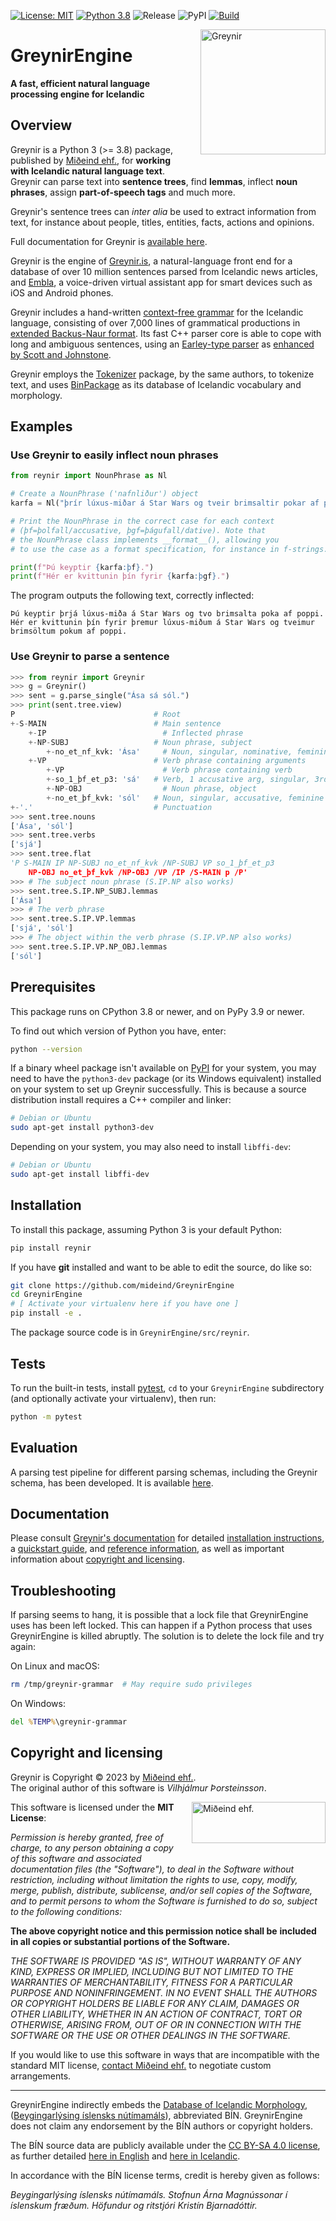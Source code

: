 [![License: MIT](https://img.shields.io/badge/License-MIT-yellow.svg)](https://opensource.org/licenses/MIT)
[![Python 3.8](https://img.shields.io/badge/python-3.8-blue.svg)](https://www.python.org/downloads/release/python-3817/)
![Release](https://shields.io/github/v/release/mideind/GreynirEngine?display_name=tag)
![PyPI](https://img.shields.io/pypi/v/reynir)
[![Build](https://github.com/mideind/GreynirEngine/actions/workflows/python-package.yml/badge.svg)]()

<img src="https://raw.githubusercontent.com/mideind/GreynirEngine/master/doc/_static/greynir-logo-large.png" alt="Greynir" width="200" height="200" align="right" style="margin-left:20px; margin-bottom: 20px;">

# GreynirEngine

**A fast, efficient natural language processing engine for Icelandic**

## Overview

Greynir is a Python 3 (>= 3.8) package,
published by [Miðeind ehf.](https://mideind.is), for
**working with Icelandic natural language text**.
Greynir can parse text into **sentence trees**, find **lemmas**,
inflect **noun phrases**, assign **part-of-speech tags** and much more.

Greynir's sentence trees can *inter alia* be used to extract
information from text, for instance about people, titles, entities, facts,
actions and opinions.

Full documentation for Greynir is [available here](https://greynir.is/doc/).

Greynir is the engine of [Greynir.is](https://greynir.is),
a natural-language front end for a database of over 10 million
sentences parsed from Icelandic news articles, and
[Embla](https://embla.is), a voice-driven virtual assistant app
for smart devices such as iOS and Android phones.

Greynir includes a hand-written
[context-free grammar](https://github.com/mideind/GreynirEngine/blob/master/src/reynir/Greynir.grammar)
for the Icelandic language, consisting of over 7,000 lines of grammatical
productions in [extended Backus-Naur format](https://en.wikipedia.org/wiki/Extended_Backus%E2%80%93Naur_form).
Its fast C++ parser core is able to cope with long and ambiguous sentences,
using an [Earley-type parser](https://en.wikipedia.org/wiki/Earley_parser)
as [enhanced by Scott and Johnstone](https://www.sciencedirect.com/science/article/pii/S0167642309000951).

Greynir employs the [Tokenizer](https://pypi.org/project/tokenizer/) package,
by the same authors, to tokenize text, and
uses [BinPackage](https://pypi.org/project/islenska/) as its database of
Icelandic vocabulary and morphology.

## Examples

### Use Greynir to easily inflect noun phrases

````python
from reynir import NounPhrase as Nl

# Create a NounPhrase ('nafnliður') object
karfa = Nl("þrír lúxus-miðar á Star Wars og tveir brimsaltir pokar af poppi")

# Print the NounPhrase in the correct case for each context
# (þf=þolfall/accusative, þgf=þágufall/dative). Note that
# the NounPhrase class implements __format__(), allowing you
# to use the case as a format specification, for instance in f-strings.

print(f"Þú keyptir {karfa:þf}.")
print(f"Hér er kvittunin þín fyrir {karfa:þgf}.")
````

The program outputs the following text, correctly inflected:

````text
Þú keyptir þrjá lúxus-miða á Star Wars og tvo brimsalta poka af poppi.
Hér er kvittunin þín fyrir þremur lúxus-miðum á Star Wars og tveimur brimsöltum pokum af poppi.
````

### Use Greynir to parse a sentence

````python
>>> from reynir import Greynir
>>> g = Greynir()
>>> sent = g.parse_single("Ása sá sól.")
>>> print(sent.tree.view)
P                               # Root
+-S-MAIN                        # Main sentence
    +-IP                          # Inflected phrase
    +-NP-SUBJ                   # Noun phrase, subject
        +-no_et_nf_kvk: 'Ása'     # Noun, singular, nominative, feminine
    +-VP                        # Verb phrase containing arguments
        +-VP                      # Verb phrase containing verb
        +-so_1_þf_et_p3: 'sá'   # Verb, 1 accusative arg, singular, 3rd p
        +-NP-OBJ                  # Noun phrase, object
        +-no_et_þf_kvk: 'sól'   # Noun, singular, accusative, feminine
+-'.'                           # Punctuation
>>> sent.tree.nouns
['Ása', 'sól']
>>> sent.tree.verbs
['sjá']
>>> sent.tree.flat
'P S-MAIN IP NP-SUBJ no_et_nf_kvk /NP-SUBJ VP so_1_þf_et_p3
    NP-OBJ no_et_þf_kvk /NP-OBJ /VP /IP /S-MAIN p /P'
>>> # The subject noun phrase (S.IP.NP also works)
>>> sent.tree.S.IP.NP_SUBJ.lemmas
['Ása']
>>> # The verb phrase
>>> sent.tree.S.IP.VP.lemmas
['sjá', 'sól']
>>> # The object within the verb phrase (S.IP.VP.NP also works)
>>> sent.tree.S.IP.VP.NP_OBJ.lemmas
['sól']
````

## Prerequisites

This package runs on CPython 3.8 or newer, and on PyPy 3.9 or newer.

To find out which version of Python you have, enter:

````sh
python --version
````

If a binary wheel package isn't available on [PyPI](https://pypi.org>)
for your system, you may need to have the `python3-dev` package
(or its Windows equivalent) installed on your
system to set up Greynir successfully. This is
because a source distribution install requires a C++ compiler and linker:

````sh
# Debian or Ubuntu
sudo apt-get install python3-dev
````

Depending on your system, you may also need to install `libffi-dev`:

````sh
# Debian or Ubuntu
sudo apt-get install libffi-dev
````

## Installation

To install this package, assuming Python 3 is your default Python:

````sh
pip install reynir
````

If you have **git** installed and want to be able to edit
the source, do like so:

````sh
git clone https://github.com/mideind/GreynirEngine
cd GreynirEngine
# [ Activate your virtualenv here if you have one ]
pip install -e .
````

The package source code is in `GreynirEngine/src/reynir`.

## Tests

To run the built-in tests, install [pytest](https://docs.pytest.org/en/latest),
`cd` to your `GreynirEngine` subdirectory (and optionally activate your
virtualenv), then run:

````sh
python -m pytest
````

## Evaluation

A parsing test pipeline for different parsing schemas, including the Greynir schema,
has been developed. It is available [here](https://github.com/mideind/ParsingTestPipe).

## Documentation

Please consult [Greynir's documentation](https://greynir.is/doc/) for detailed
[installation instructions](https://greynir.is/doc/installation.html),
a [quickstart guide](https://greynir.is/doc/quickstart.html),
and [reference information](https://greynir.is/doc/reference.html),
as well as important information about
[copyright and licensing](https://greynir.is/doc/copyright.html).

## Troubleshooting

If parsing seems to hang, it is possible that a lock file that GreynirEngine
uses has been left locked. This can happen if a Python process that uses
GreynirEngine is killed abruptly. The solution is to delete the lock file
and try again:

On Linux and macOS:

````sh
rm /tmp/greynir-grammar  # May require sudo privileges
````

On Windows:

````cmd
del %TEMP%\greynir-grammar
````

## Copyright and licensing

Greynir is Copyright © 2023 by [Miðeind ehf.](https://mideind.is).  
The original author of this software is *Vilhjálmur Þorsteinsson*.

<a href="https://mideind.is"><img src="https://raw.githubusercontent.com/mideind/GreynirEngine/master/doc/_static/mideind-horizontal-small.png" alt="Miðeind ehf."
    width="214" height="66" align="right" style="margin-left:20px; margin-bottom: 20px;"></a>

This software is licensed under the **MIT License**:

*Permission is hereby granted, free of charge, to any person*
*obtaining a copy of this software and associated documentation*
*files (the "Software"), to deal in the Software without restriction,*
*including without limitation the rights to use, copy, modify, merge,*
*publish, distribute, sublicense, and/or sell copies of the Software,*
*and to permit persons to whom the Software is furnished to do so,*
*subject to the following conditions:*

**The above copyright notice and this permission notice shall be**
**included in all copies or substantial portions of the Software.**

*THE SOFTWARE IS PROVIDED "AS IS", WITHOUT WARRANTY OF ANY KIND,*
*EXPRESS OR IMPLIED, INCLUDING BUT NOT LIMITED TO THE WARRANTIES OF*
*MERCHANTABILITY, FITNESS FOR A PARTICULAR PURPOSE AND NONINFRINGEMENT.*
*IN NO EVENT SHALL THE AUTHORS OR COPYRIGHT HOLDERS BE LIABLE FOR ANY*
*CLAIM, DAMAGES OR OTHER LIABILITY, WHETHER IN AN ACTION OF CONTRACT,*
*TORT OR OTHERWISE, ARISING FROM, OUT OF OR IN CONNECTION WITH THE*
*SOFTWARE OR THE USE OR OTHER DEALINGS IN THE SOFTWARE.*

If you would like to use this software in ways that are incompatible
with the standard MIT license, [contact Miðeind ehf.](mailto:mideind@mideind.is)
to negotiate custom arrangements.

----

GreynirEngine indirectly embeds the [Database of Icelandic Morphology](https://bin.arnastofnun.is),
([Beygingarlýsing íslensks nútímamáls](https://bin.arnastofnun.is)), abbreviated BÍN.
GreynirEngine does not claim any endorsement by the BÍN authors or copyright holders.

The BÍN source data are publicly available under the
[CC BY-SA 4.0 license](https://creativecommons.org/licenses/by-sa/4.0/), as further
detailed [here in English](https://bin.arnastofnun.is/DMII/LTdata/conditions/)
and [here in Icelandic](https://bin.arnastofnun.is/gogn/mimisbrunnur/).

In accordance with the BÍN license terms, credit is hereby given as follows:

*Beygingarlýsing íslensks nútímamáls. Stofnun Árna Magnússonar í íslenskum fræðum.*
*Höfundur og ritstjóri Kristín Bjarnadóttir.*
